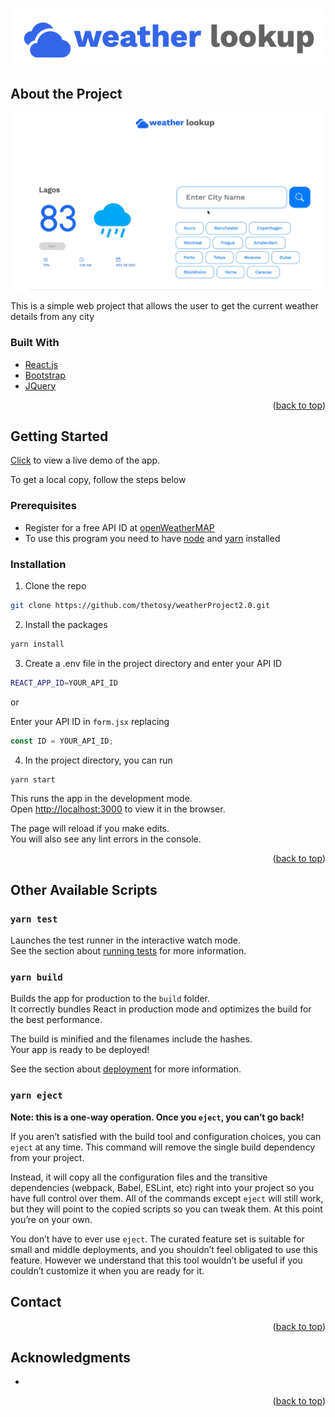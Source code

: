 <p align="center">
    <img src="public/images/logo.png" alt="Logo">
</p>

## About the Project

![project-in-action](public/images/display.gif)

This is a simple web project that allows the user to get the current weather details from any city


### Built With
* [React.js](https://reactjs.org/)
* [Bootstrap](https://getbootstrap.com)
* [JQuery](https://jquery.com)


<p align="right">(<a href="#top">back to top</a>)</p>

<!-- GETTING STARTED -->
## Getting Started
[Click](https://weather-lookup1.herokuapp.com) to view a live demo of the app.<br>

To get a local copy, follow the steps below


### Prerequisites

* Register for a free API ID at [openWeatherMAP](https://openweathermap.org)
* To use this program you need to have [node](https://nodejs.org/) and [yarn](https://yarnpkg.com/getting-started/install)     installed

### Installation

1. Clone the repo 

```sh
git clone https://github.com/thetosy/weatherProject2.0.git
```

2. Install the packages
```sh
yarn install
```

3. Create a .env file in the project directory and enter your API ID
```sh
REACT_APP_ID=YOUR_API_ID
```

or 

Enter your API ID in `form.jsx` replacing 
```js
const ID = YOUR_API_ID;
```

4. In the project directory, you can run

```sh
yarn start
```
This runs the app in the development mode.\
Open [http://localhost:3000](http://localhost:3000) to view it in the browser.

The page will reload if you make edits.\
You will also see any lint errors in the console.

<p align="right">(<a href="#top">back to top</a>)</p>

## Other Available Scripts

### `yarn test`

Launches the test runner in the interactive watch mode.\
See the section about [running tests](https://facebook.github.io/create-react-app/docs/running-tests) for more information.

### `yarn build`

Builds the app for production to the `build` folder.\
It correctly bundles React in production mode and optimizes the build for the best performance.

The build is minified and the filenames include the hashes.\
Your app is ready to be deployed!

See the section about [deployment](https://facebook.github.io/create-react-app/docs/deployment) for more information.

### `yarn eject`

**Note: this is a one-way operation. Once you `eject`, you can’t go back!**

If you aren’t satisfied with the build tool and configuration choices, you can `eject` at any time. This command will remove the single build dependency from your project.

Instead, it will copy all the configuration files and the transitive dependencies (webpack, Babel, ESLint, etc) right into your project so you have full control over them. All of the commands except `eject` will still work, but they will point to the copied scripts so you can tweak them. At this point you’re on your own.

You don’t have to ever use `eject`. The curated feature set is suitable for small and middle deployments, and you shouldn’t feel obligated to use this feature. However we understand that this tool wouldn’t be useful if you couldn’t customize it when you are ready for it.


<!-- CONTACT -->
## Contact

<!-- Your Name - [Portfolio-Link](https://twitter.com/twitter_handle) - email@email_client.com -->

<!-- Project Link: [https://github.com/github_username/repo_name](https://github.com/github_username/repo_name) -->

<p align="right">(<a href="#top">back to top</a>)</p>

## Acknowledgments

* []()

<p align="right">(<a href="#top">back to top</a>)</p>

